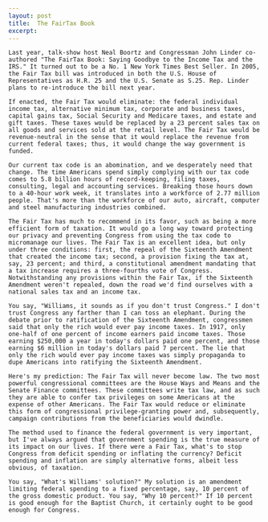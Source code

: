 ```yaml
---
layout: post
title:  The FairTax Book
excerpt:
---
```




            

    

            

 	Last year, talk-show host Neal Boortz and Congressman John Linder co-authored "The FairTax Book: Saying Goodbye to the Income Tax and the IRS." It turned out to be a No. 1 New York Times Best Seller. In 2005, the Fair Tax bill was introduced in both the U.S. House of Representatives as H.R. 25 and the U.S. Senate as S.25. Rep. Linder plans to re-introduce the bill next year.

	If enacted, the Fair Tax would eliminate: the federal individual income tax, alternative minimum tax, corporate and business taxes, capital gains tax, Social Security and Medicare taxes, and estate and gift taxes. These taxes would be replaced by a 23 percent sales tax on all goods and services sold at the retail level. The Fair Tax would be revenue-neutral in the sense that it would replace the revenue from current federal taxes; thus, it would change the way government is funded. 

	Our current tax code is an abomination, and we desperately need that change. The time Americans spend simply complying with our tax code comes to 5.8 billion hours of record-keeping, filing taxes, consulting, legal and accounting services. Breaking those hours down to a 40-hour work week, it translates into a workforce of 2.77 million people. That's more than the workforce of our auto, aircraft, computer and steel manufacturing industries combined.

	The Fair Tax has much to recommend in its favor, such as being a more efficient form of taxation. It would go a long way toward protecting our privacy and preventing Congress from using the tax code to micromanage our lives. The Fair Tax is an excellent idea, but only under three conditions: first, the repeal of the Sixteenth Amendment that created the income tax; second, a provision fixing the tax at, say, 23 percent; and third, a constitutional amendment mandating that a tax increase requires a three-fourths vote of Congress. Notwithstanding any provisions within the Fair Tax, if the Sixteenth Amendment weren't repealed, down the road we'd find ourselves with a national sales tax and an income tax.

	You say, "Williams, it sounds as if you don't trust Congress." I don't trust Congress any farther than I can toss an elephant. During the debate prior to ratification of the Sixteenth Amendment, congressmen said that only the rich would ever pay income taxes. In 1917, only one-half of one percent of income earners paid income taxes. Those earning $250,000 a year in today's dollars paid one percent, and those earning $6 million in today's dollars paid 7 percent. The lie that only the rich would ever pay income taxes was simply propaganda to dupe Americans into ratifying the Sixteenth Amendment. 

	Here's my prediction: The Fair Tax will never become law. The two most powerful congressional committees are the House Ways and Means and the Senate Finance committees. These committees write tax law, and as such they are able to confer tax privileges on some Americans at the expense of other Americans. The Fair Tax would reduce or eliminate this form of congressional privilege-granting power and, subsequently, campaign contributions from the beneficiaries would dwindle.

	The method used to finance the federal government is very important, but I've always argued that government spending is the true measure of its impact on our lives. If there were a Fair Tax, what's to stop Congress from deficit spending or inflating the currency? Deficit spending and inflation are simply alternative forms, albeit less obvious, of taxation. 

	You say, "What's Williams' solution?" My solution is an amendment limiting federal spending to a fixed percentage, say, 10 percent of the gross domestic product. You say, "Why 10 percent?" If 10 percent is good enough for the Baptist Church, it certainly ought to be good enough for Congress.



        
